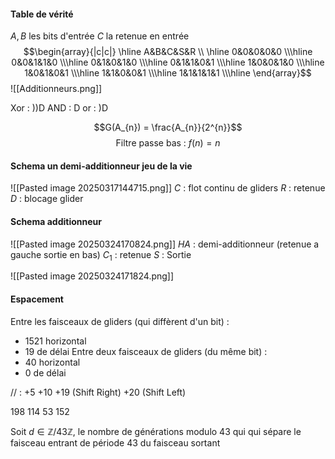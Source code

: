 #### Table de vérité
$A, B$ les bits d'entrée $C$ la retenue en entrée
$$\begin{array}{|c|c|}
\hline 
A&B&C&S&R \\ \hline
0&0&0&0&0 \\\hline
0&0&1&1&0 \\\hline
0&1&0&1&0 \\\hline
0&1&1&0&1 \\\hline
1&0&0&1&0 \\\hline
1&0&1&0&1 \\\hline
1&1&0&0&1 \\\hline
1&1&1&1&1 \\\hline
\end{array}$$
![[Additionneurs.png]]


Xor : ))D
AND : D
or : )D

$$G(A_{n}) = \frac{A_{n}}{2^{n}}$$
$$\text{Filtre passe bas : }f(n) = n $$
#### Schema un demi-additionneur jeu de la vie
![[Pasted image 20250317144715.png]]
$C$ : flot continu de gliders
$R$ : retenue
$D$ : blocage glider

#### Schema additionneur 
![[Pasted image 20250324170824.png]]
$HA$ : demi-additionneur (retenue a gauche sortie en bas)
$C_{1}$ : retenue
$S$ : Sortie 

![[Pasted image 20250324171824.png]]


#### Espacement
Entre les faisceaux de gliders (qui diffèrent d'un bit) :
- $1521$ horizontal 
- $19$ de délai
Entre deux faisceaux de gliders (du même bit) : 
- $40$ horizontal 
- $0$ de délai


// : +5
+10
+19 (Shift Right)
+20 (Shift Left)


198 114
53 152


Soit $d \in \mathbb{Z} / 43 \mathbb{Z}$, le nombre de générations modulo $43$ qui qui sépare le faisceau entrant de période $43$ du faisceau sortant
